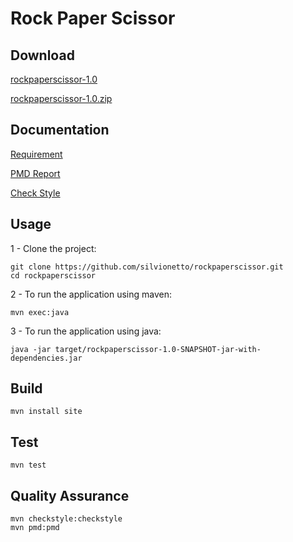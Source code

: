 # Rock Paper Scissor

## Download

[rockpaperscissor-1.0](target/rockpaperscissor-1.0-SNAPSHOT-jar-with-dependencies.jar)

[rockpaperscissor-1.0.zip](https://github.com/silvionetto/rockpaperscissor/archive/master.zip)

## Documentation

[Requirement](doc/Requirements.md)

[PMD Report](target/site/pmd.html)

[Check Style](target/site/checkstyle.html)

## Usage
1 - Clone the project:

    git clone https://github.com/silvionetto/rockpaperscissor.git
    cd rockpaperscissor
    
2 - To run the application using maven:

    mvn exec:java
    
3 - To run the application using java:
    
    java -jar target/rockpaperscissor-1.0-SNAPSHOT-jar-with-dependencies.jar
    
## Build

    mvn install site

## Test

    mvn test

## Quality Assurance

    mvn checkstyle:checkstyle
    mvn pmd:pmd